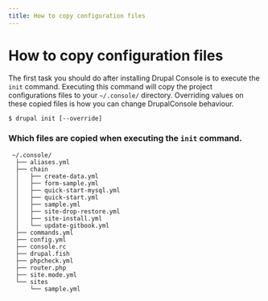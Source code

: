 ```yaml
---
title: How to copy configuration files
---
```

# How to copy configuration files
The first task you should do after installing Drupal Console is to execute the `init` command. Executing this command will copy the project configurations files to your `~/.console/` directory. Overriding values on these copied files is how you can change DrupalConsole behaviour.
 
 ```
 $ drupal init [--override]
 ```
 
### Which files are copied when executing the `init` command.
```
 ~/.console/ 
  ├── aliases.yml
  ├── chain
  │   ├── create-data.yml
  │   ├── form-sample.yml
  │   ├── quick-start-mysql.yml
  │   ├── quick-start.yml
  │   ├── sample.yml
  │   ├── site-drop-restore.yml
  │   ├── site-install.yml
  │   └── update-gitbook.yml
  ├── commands.yml
  ├── config.yml
  ├── console.rc
  ├── drupal.fish
  ├── phpcheck.yml
  ├── router.php
  ├── site.mode.yml
  └── sites
      └── sample.yml
```